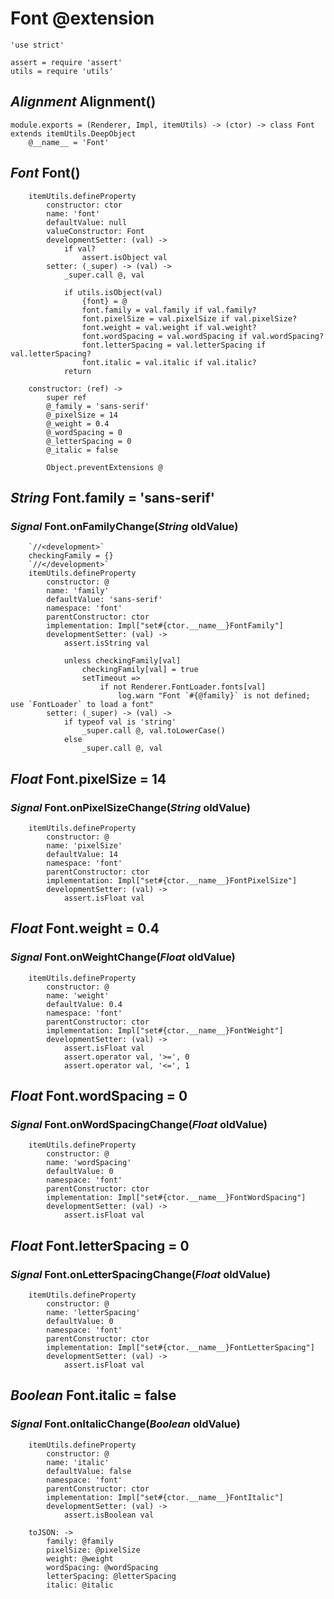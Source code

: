 Font @extension
===============

	'use strict'

	assert = require 'assert'
	utils = require 'utils'

*Alignment* Alignment()
-----------------------

	module.exports = (Renderer, Impl, itemUtils) -> (ctor) -> class Font extends itemUtils.DeepObject
		@__name__ = 'Font'

*Font* Font()
-------------

		itemUtils.defineProperty
			constructor: ctor
			name: 'font'
			defaultValue: null
			valueConstructor: Font
			developmentSetter: (val) ->
				if val?
					assert.isObject val
			setter: (_super) -> (val) ->
				_super.call @, val

				if utils.isObject(val)
					{font} = @
					font.family = val.family if val.family?
					font.pixelSize = val.pixelSize if val.pixelSize?
					font.weight = val.weight if val.weight?
					font.wordSpacing = val.wordSpacing if val.wordSpacing?
					font.letterSpacing = val.letterSpacing if val.letterSpacing?
					font.italic = val.italic if val.italic?
				return

		constructor: (ref) ->
			super ref
			@_family = 'sans-serif'
			@_pixelSize = 14
			@_weight = 0.4
			@_wordSpacing = 0
			@_letterSpacing = 0
			@_italic = false

			Object.preventExtensions @

*String* Font.family = 'sans-serif'
-----------------------------------------

### *Signal* Font.onFamilyChange(*String* oldValue)

		`//<development>`
		checkingFamily = {}
		`//</development>`
		itemUtils.defineProperty
			constructor: @
			name: 'family'
			defaultValue: 'sans-serif'
			namespace: 'font'
			parentConstructor: ctor
			implementation: Impl["set#{ctor.__name__}FontFamily"]
			developmentSetter: (val) ->
				assert.isString val

				unless checkingFamily[val]
					checkingFamily[val] = true
					setTimeout =>
						if not Renderer.FontLoader.fonts[val]
							log.warn "Font `#{@family}` is not defined; use `FontLoader` to load a font"
			setter: (_super) -> (val) ->
				if typeof val is 'string'
					_super.call @, val.toLowerCase()
				else
					_super.call @, val

*Float* Font.pixelSize = 14
---------------------------------

### *Signal* Font.onPixelSizeChange(*String* oldValue)

		itemUtils.defineProperty
			constructor: @
			name: 'pixelSize'
			defaultValue: 14
			namespace: 'font'
			parentConstructor: ctor
			implementation: Impl["set#{ctor.__name__}FontPixelSize"]
			developmentSetter: (val) ->
				assert.isFloat val

*Float* Font.weight = 0.4
-------------------------------

### *Signal* Font.onWeightChange(*Float* oldValue)

		itemUtils.defineProperty
			constructor: @
			name: 'weight'
			defaultValue: 0.4
			namespace: 'font'
			parentConstructor: ctor
			implementation: Impl["set#{ctor.__name__}FontWeight"]
			developmentSetter: (val) ->
				assert.isFloat val
				assert.operator val, '>=', 0
				assert.operator val, '<=', 1

*Float* Font.wordSpacing = 0
----------------------------------

### *Signal* Font.onWordSpacingChange(*Float* oldValue)

		itemUtils.defineProperty
			constructor: @
			name: 'wordSpacing'
			defaultValue: 0
			namespace: 'font'
			parentConstructor: ctor
			implementation: Impl["set#{ctor.__name__}FontWordSpacing"]
			developmentSetter: (val) ->
				assert.isFloat val

*Float* Font.letterSpacing = 0
------------------------------------

### *Signal* Font.onLetterSpacingChange(*Float* oldValue)

		itemUtils.defineProperty
			constructor: @
			name: 'letterSpacing'
			defaultValue: 0
			namespace: 'font'
			parentConstructor: ctor
			implementation: Impl["set#{ctor.__name__}FontLetterSpacing"]
			developmentSetter: (val) ->
				assert.isFloat val

*Boolean* Font.italic = false
-----------------------------------

### *Signal* Font.onItalicChange(*Boolean* oldValue)

		itemUtils.defineProperty
			constructor: @
			name: 'italic'
			defaultValue: false
			namespace: 'font'
			parentConstructor: ctor
			implementation: Impl["set#{ctor.__name__}FontItalic"]
			developmentSetter: (val) ->
				assert.isBoolean val

		toJSON: ->
			family: @family
			pixelSize: @pixelSize
			weight: @weight
			wordSpacing: @wordSpacing
			letterSpacing: @letterSpacing
			italic: @italic
